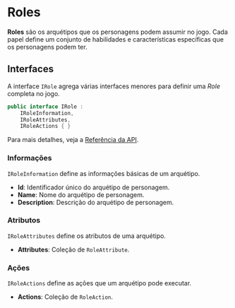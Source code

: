 # Roles

**Roles** são os arquétipos que os personagens podem assumir no jogo. Cada papel define um conjunto de habilidades e características específicas que os personagens podem ter.

## Interfaces

A interface `IRole` agrega várias interfaces menores para definir uma _Role_ completa no jogo.

```csharp
public interface IRole :
    IRoleInformation,
    IRoleAttributes,
    IRoleActions { }
```

Para mais detalhes, veja a [Referência da API](../../api/DiceRolling.Interfaces.Role.IRole.md).

### Informações

`IRoleInformation` define as informações básicas de um arquétipo.

- **Id**: Identificador único do arquétipo de personagem.
- **Name**: Nome do arquétipo de personagem.
- **Description**: Descrição do arquétipo de personagem.

### Atributos

`IRoleAttributes` define os atributos de uma arquétipo.

- **Attributes**: Coleção de `RoleAttribute`.

### Ações

`IRoleActions` define as ações que um arquétipo pode executar.

- **Actions**: Coleção de `RoleAction`.
